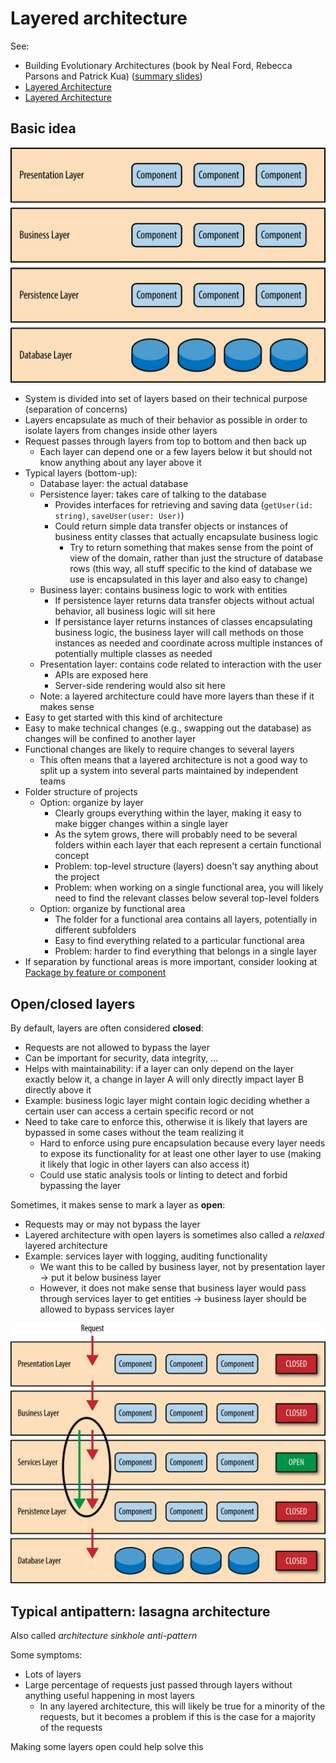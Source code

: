 # Layered architecture

See:

- Building Evolutionary Architectures (book by Neal Ford, Rebecca Parsons and Patrick Kua) ([summary slides](https://www.slideshare.net/thekua/building-evolutionary-architectures))
- [Layered Architecture](https://www.oreilly.com/library/view/software-architecture-patterns/9781491971437/ch01.html)
- [Layered Architecture](https://herbertograca.com/2017/08/03/layered-architecture/)

## Basic idea

![Layered architecture](_img/Layered-architecture/layered-architecture.png)

- System is divided into set of layers based on their technical purpose (separation of concerns)
- Layers encapsulate as much of their behavior as possible in order to isolate layers from changes inside other layers
- Request passes through layers from top to bottom and then back up
  - Each layer can depend one or a few layers below it but should not know anything about any layer above it
- Typical layers (bottom-up):
  - Database layer: the actual database
  - Persistence layer: takes care of talking to the database
    - Provides interfaces for retrieving and saving data (`getUser(id: string)`, `saveUser(user: User)`) 
    - Could return simple data transfer objects or instances of business entity classes that actually encapsulate business logic
      - Try to return something that makes sense from the point of view of the domain, rather than just the structure of database rows (this way, all stuff specific to the kind of database we use is encapsulated in this layer and also easy to change)
  - Business layer: contains business logic to work with entities
    - If persistence layer returns data transfer objects without actual behavior, all business logic will sit here
    - If persistance layer returns instances of classes encapsulating business logic, the business layer will call methods on those instances as needed and coordinate across multiple instances of potentially multiple classes as needed
  - Presentation layer: contains code related to interaction with the user
    - APIs are exposed here
    - Server-side rendering would also sit here
  - Note: a layered architecture could have more layers than these if it makes sense
- Easy to get started with this kind of architecture
- Easy to make technical changes (e.g., swapping out the database) as changes will be confined to another layer
- Functional changes are likely to require changes to several layers
  - This often means that a layered architecture is not a good way to split up a system into several parts maintained by independent teams
- Folder structure of projects
  - Option: organize by layer
    - Clearly groups everything within the layer, making it easy to make bigger changes within a single layer
    - As the sytem grows, there will probably need to be several folders within each layer that each represent a certain functional concept
    - Problem: top-level structure (layers) doesn't say anything about the project
    - Problem: when working on a single functional area, you will likely need to find the relevant classes below several top-level folders
  - Option: organize by functional area
    - The folder for a functional area contains all layers, potentially in different subfolders
    - Easy to find everything related to a particular functional area
    - Problem: harder to find everything that belongs in a single layer
- If separation by functional areas is more important, consider looking at [Package by feature or component](./Package-by-feature-or-component.md)

## Open/closed layers

By default, layers are often considered **closed**:

- Requests are not allowed to bypass the layer
- Can be important for security, data integrity, ...
- Helps with maintainability: if a layer can only depend on the layer exactly below it, a change in layer A will only directly impact layer B directly above it
- Example: business logic layer might contain logic deciding whether a certain user can access a certain specific record or not
- Need to take care to enforce this, otherwise it is likely that layers are bypassed in some cases without the team realizing it
  - Hard to enforce using pure encapsulation because every layer needs to expose its functionality for at least one other layer to use (making it likely that logic in other layers can also access it)
  - Could use static analysis tools or linting to detect and forbid bypassing the layer

Sometimes, it makes sense to mark a layer as **open**:

- Requests may or may not bypass the layer
- Layered architecture with open layers is sometimes also called a *relaxed* layered architecture
- Example: services layer with logging, auditing functionality
  - We want this to be called by business layer, not by presentation layer -> put it below business layer
  - However, it does not make sense that business layer would pass through services layer to get entities -> business layer should be allowed to bypass services layer

![Layered architecture](_img/Layered-architecture/open-closed-layers.png)

## Typical antipattern: lasagna architecture

Also called *architecture sinkhole anti-pattern*

Some symptoms:

- Lots of layers
- Large percentage of requests just passed through layers without anything useful happening in most layers
  - In any layered architecture, this will likely be true for a minority of the requests, but it becomes a problem if this is the case for a majority of the requests

Making some layers open could help solve this